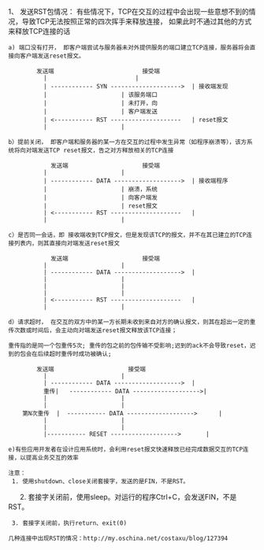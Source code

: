 1、 发送RST包情况：
	有些情况下，TCP在交互的过程中会出现一些意想不到的情况，导致TCP无法按照正常的四次挥手来释放连接，
	如果此时不通过其他的方式来释放TCP连接的话

	a) 端口没有打开， 即客户端尝试与服务器未对外提供服务的端口建立TCP连接，服务器将会直接向客户端发送reset报文。

			发送端					    	接受端
			  |					      	|
			  |	------------ SYN -------------------->	| 接收端发现
			  |						| 该服务端口
			  |						| 未打开，向
			  |						| 客户端发送
			  |	<----------- RST -------------------- 	| reset报文
			  |						| 

    b）提前关闭， 即客户端和服务器的某一方在交互的过程中发生异常（如程序崩溃等），该方系统将向对端发送TCP reset报文，告之对方释放相关的TCP连接

		    	发送端						接受端
			  |						|
			  |	------------ DATA ------------------->  | 接收端程序
			  |						| 崩溃，系统
			  |						| 向客户端发
			  |						| reset报文
			  |	<----------- RST --------------------   | 
			  |						| 

    c）是否同一会话，即 接收端收到TCP报文，但是发现该TCP的报文，并不在其已建立的TCP连接列表内，则其直接向对端发送reset报文

		     	发送端						接受端
			  |						|
			  |	------------ DATA ------------------->  | 
			  |						| 
			  |						| 
			  |						| 
			  |	<----------- RST --------------------   | 
			  |						| 

	d）请求超时， 在交互的双方中的某一方长期未收到来自对方的确认报文，则其在超出一定的重传次数或时间后，会主动向对端发送reset报文释放该TCP连接；
	
	重传指的是同一个包重传5次; 重传的包之前的包传输不受影响;迟到的ack不会导致reset，迟到的包会在后续超时重传时成功被确认;

			发送端						接受端
			  |						|
			  |	------------ DATA ------------------->  | 
		      重传|	------------ DATA ------------------->| 
			  |						| 
			  |						| 
	  	第N次重传  |  ----------- DATA ------------------->      | 
			  |						|
			  |						| 
			  |----------- RESET ------------------->       | 

	e)有些应用开发者在设计应用系统时，会利用reset报文快速释放已经完成数据交互的TCP连接，以提高业务交互的效率	

	注意：
	 1. 使用shutdown、close关闭套接字，发送的是FIN，不是RST。

     	 2. 套接字关闭前，使用sleep。对运行的程序Ctrl+C，会发送FIN，不是RST。

	 3. 套接字关闭前，执行return、exit(0)

	几种连接中出现RST的情况：http://my.oschina.net/costaxu/blog/127394




